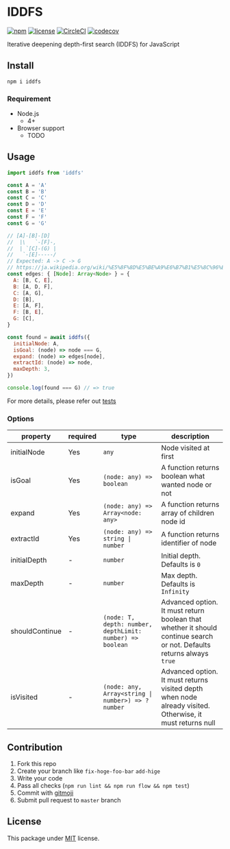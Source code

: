 # IDDFS
[![npm](https://img.shields.io/npm/v/iddfs.svg)](https://www.npmjs.com/package/iddfs)
[![license](https://img.shields.io/github/license/Leko/IDDFS.svg)](https://opensource.org/licenses/MIT)
[![CircleCI](https://circleci.com/gh/Leko/IDDFS.svg?style=svg)](https://circleci.com/gh/Leko/IDDFS)
[![codecov](https://codecov.io/gh/Leko/IDDFS/branch/master/graph/badge.svg)](https://codecov.io/gh/Leko/IDDFS)

Iterative deepening depth-first search (IDDFS) for JavaScript

## Install
```
npm i iddfs
```

### Requirement
- Node.js
  - 4+
- Browser support
  - TODO

## Usage
```js
import iddfs from 'iddfs'

const A = 'A'
const B = 'B'
const C = 'C'
const D = 'D'
const E = 'E'
const F = 'F'
const G = 'G'

// [A]-[B]-[D]
//  |\   `-[F]-,
//  | `[C]-(G) |
//   `-[E]-----/
// Expected: A -> C -> G
// https://ja.wikipedia.org/wiki/%E5%8F%8D%E5%BE%A9%E6%B7%B1%E5%8C%96%E6%B7%B1%E3%81%95%E5%84%AA%E5%85%88%E6%8E%A2%E7%B4%A2
const edges: { [Node]: Array<Node> } = {
  A: [B, C, E],
  B: [A, D, F],
  C: [A, G],
  D: [B],
  E: [A, F],
  F: [B, E],
  G: [C],
}

const found = await iddfs({
  initialNode: A,
  isGoal: (node) => node === G,
  expand: (node) => edges[node],
  extractId: (node) => node,
  maxDepth: 3,
})

console.log(found === G) // => true
```

For more details, please refer out [tests](https://github.com/Leko/IDDFS/tree/master/test)

### Options
|property|required|type|description|
|--------|--------|----|-----------|
|initialNode|Yes|`any`|Node visited at first|
|isGoal|Yes|`(node: any) => boolean`|A function returns boolean what wanted node or not|
|expand|Yes|`(node: any) => Array<node: any>`|A function returns array of children node id|
|extractId|Yes|`(node: any) => string \| number`|A function returns identifier of node|
|initialDepth|-|`number`|Initial depth. Defaults is `0`|
|maxDepth|-|`number`|Max depth. Defaults is `Infinity`|
|shouldContinue|-|`(node: T, depth: number, depthLimit: number) => boolean`|Advanced option. It must return boolean that whether it should continue search or not. Defaults returns always `true`|
|isVisited|-|`(node: any, Array<string \| number>) => ?number`|Advanced option. It must returns visited depth when node already visited. Otherwise, it must returns null|

## Contribution
1. Fork this repo
1. Create your branch like `fix-hoge-foo-bar` `add-hige`
1. Write your code
1. Pass all checks (`npm run lint && npm run flow && npm test`)
1. Commit with [gitmoji](https://gitmoji.carloscuesta.me/)
1. Submit pull request to `master` branch

## License
This package under [MIT](https://opensource.org/licenses/MIT) license.
